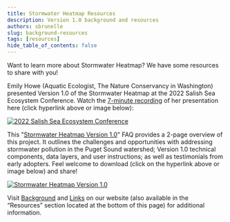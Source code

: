 ```yaml
---
title: Stormwater Heatmap Resources
description: Version 1.0 background and resources
authors: sbrunelle
slug: background-resources
tags: [resources]
hide_table_of_contents: false
---
```


Want to learn more about Stormwater Heatmap? We have some resources to share with you! 

Emily Howe (Aquatic Ecologist, The Nature Conservancy in Washington) presented Version 1.0 of the Stormwater Heatmap at the 2022 Salish Sea Ecosystem Conference. Watch the [7-minute recording](https://tnc.box.com/s/yp2jlamauehimz2lhnrkz1p6qt68dvdo) of her presentation here (click hyperlink above or image below):

[![2022 Salish Sea Ecosystem Conference](https://i.imgur.com/6CH82Hg.png)](https://tnc.box.com/s/yp2jlamauehimz2lhnrkz1p6qt68dvdo)

This "[Stormwater Heatmap Version 1.0](https://tnc.box.com/shared/static/mwhg63ge8ii062bra30ubymfpe2mt118.pdf)" FAQ provides a 2-page overview of this project. It outlines the challenges and opportunities with addressing stormwater pollution in the Puget Sound watershed; Version 1.0 technical components, data layers, and user instructions; as well as testimonials from early adopters. Feel welcome to download (click on the hyperlink above or image below) and share!

[![Stormwater Heatmap Version 1.0](https://i.imgur.com/NoxrG6h.png)](https://tnc.box.com/shared/static/mwhg63ge8ii062bra30ubymfpe2mt118.pdf)

Visit [Background](https://www.stormwaterheatmap.org/about_stormwater) and [Links](https://www.stormwaterheatmap.org/docs/links) on our website (also available in the “Resources” section located at the bottom of this page) for additional information.
